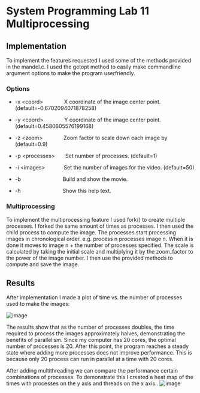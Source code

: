 # System Programming Lab 11 Multiprocessing
## Implementation
To implement the features requested I used some of the methods provided in the mandel.c.
I used the getopt method to easily make commandline argument options to make the program userfriendly.
### Options

- -x \<coord\>&emsp;&emsp;&emsp;&emsp;X coordinate of the image center point. (default=-0.6702094071878258)

- -y \<coord\>&emsp;&emsp;&emsp;&emsp;Y coordinate of the image center point. (default=0.4580605576199168)

- -z \<zoom\>&emsp;&emsp;&emsp;&emsp;Zoom factor to scale down each image by (default=0.9)

- -p \<processes\>&emsp;&emsp;Set number of processes. (default=1)

- -i \<images\>&nbsp;&nbsp;&emsp;&emsp;&emsp;Set the number of images for the video. (default=50)

- -b&emsp;&emsp;&emsp;&emsp;&emsp;&emsp;&emsp;&emsp;Build and show the movie.

- -h&emsp;&emsp;&emsp;&emsp;&emsp;&emsp;&emsp;&emsp;Show this help text.

### Multiprocessing
To implement the multiprocessing feature I used fork() to create multiple processes.
I forked the same amount of times as processes.
I then used the child process to compute the image.
The processes start processing images in chronological order.
e.g. process n processes image n.
When it is done it moves to image n + the number of processes specified.
The scale is calculated by taking the initial scale and multiplying it by the zoom_factor to the power of the image number.
I then use the provided methods to compute and save the image.

## Results
After implementation I made a plot of time vs. the number of processes used to make the images: 

![image](https://github.com/user-attachments/assets/ba27930b-e78e-424e-9247-2b2146770cdb)

The results show that as the number of processes doubles, the time required to process the images approximately halves, demonstrating the benefits of parallelism.
Since my computer has 20 cores, the optimal number of processes is 20. 
After this point, the program reaches a steady state where adding more processes does not improve performance.
This is because only 20 process can run in parallel at a time with 20 cores.

After adding multithreading we can compare the performance certain combinations of processes.
To demonstrate this I created a heat map of the times with processes on the y axis and threads on the x axis..
![image](https://github.com/user-attachments/assets/3b283648-0a48-48f5-8c6e-b7054d60bdee)



